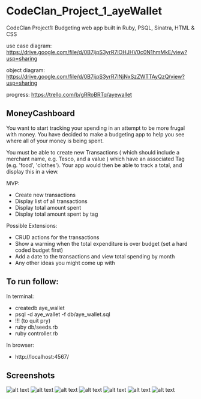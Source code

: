 # CodeClan_Project_1_ayeWallet
CodeClan Project1: Budgeting web app built in Ruby, PSQL, Sinatra, HTML &amp; CSS

use case diagram: https://drive.google.com/file/d/0B7ijpS3yrR7lOHJHV0c0N1hmMkE/view?usp=sharing

object diagram: https://drive.google.com/file/d/0B7ijpS3yrR7lNjNxSzZWTTAyQzQ/view?usp=sharing

progress: https://trello.com/b/gRRoBRTq/ayewallet

## MoneyCashboard

You want to start tracking your spending in an attempt to be more frugal with money. You have decided to make a budgeting app to help you see where all of your money is being spent.

You must be able to create new Transactions ( which should include a merchant name, e.g. Tesco, and a value ) which have an associated Tag (e.g. 'food', 'clothes'). Your app would then be able to track a total, and display this in a view.

MVP:

- Create new transactions
- Display list of all transactions
- Display total amount spent
- Display total amount spent by tag

Possible Extensions:

- CRUD actions for the transactions
- Show a warning when the total expenditure is over budget (set a hard coded budget first)
- Add a date to the transactions and view total spending by month
- Any other ideas you might come up with

## To run follow:

In terminal:
- createdb aye_wallet
- psql -d aye_wallet -f db/aye_wallet.sql
- !!! (to quit pry)
- ruby db/seeds.rb
- ruby controller.rb

In browser:
- http://localhost:4567/

## Screenshots

![alt text](http://imgur.com/3zjHmoj.png)
![alt text](http://imgur.com/TlbDI1F.png)
![alt text](http://imgur.com/SeuZykr.png)
![alt text](http://imgur.com/V5txwEx.png)
![alt text](http://imgur.com/OirFdZS.png)
![alt text](http://imgur.com/HrERv73.png)
![alt text](http://imgur.com/9idYecH.png)

